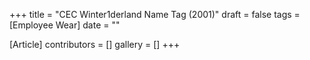+++
title = "CEC Winter1derland Name Tag (2001)"
draft = false
tags = [Employee Wear]
date = ""

[Article]
contributors = []
gallery = []
+++